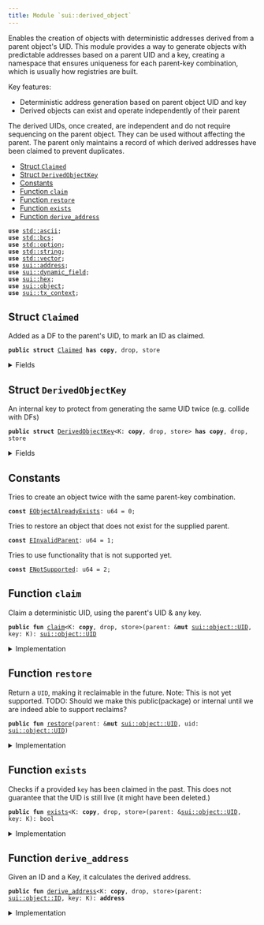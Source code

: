 ```yaml
---
title: Module `sui::derived_object`
---
```


Enables the creation of objects with deterministic addresses derived from a parent object's UID.
This module provides a way to generate objects with predictable addresses based on a parent UID
and a key, creating a namespace that ensures uniqueness for each parent-key combination,
which is usually how registries are built.

Key features:
- Deterministic address generation based on parent object UID and key
- Derived objects can exist and operate independently of their parent

The derived UIDs, once created, are independent and do not require sequencing on the parent
object. They can be used without affecting the parent. The parent only maintains a record of
which derived addresses have been claimed to prevent duplicates.


-  [Struct `Claimed`](#sui_derived_object_Claimed)
-  [Struct `DerivedObjectKey`](#sui_derived_object_DerivedObjectKey)
-  [Constants](#@Constants_0)
-  [Function `claim`](#sui_derived_object_claim)
-  [Function `restore`](#sui_derived_object_restore)
-  [Function `exists`](#sui_derived_object_exists)
-  [Function `derive_address`](#sui_derived_object_derive_address)


<pre><code><b>use</b> <a href="../std/ascii.md#std_ascii">std::ascii</a>;
<b>use</b> <a href="../std/bcs.md#std_bcs">std::bcs</a>;
<b>use</b> <a href="../std/option.md#std_option">std::option</a>;
<b>use</b> <a href="../std/string.md#std_string">std::string</a>;
<b>use</b> <a href="../std/vector.md#std_vector">std::vector</a>;
<b>use</b> <a href="../sui/address.md#sui_address">sui::address</a>;
<b>use</b> <a href="../sui/dynamic_field.md#sui_dynamic_field">sui::dynamic_field</a>;
<b>use</b> <a href="../sui/hex.md#sui_hex">sui::hex</a>;
<b>use</b> <a href="../sui/object.md#sui_object">sui::object</a>;
<b>use</b> <a href="../sui/tx_context.md#sui_tx_context">sui::tx_context</a>;
</code></pre>



<a name="sui_derived_object_Claimed"></a>

## Struct `Claimed`

Added as a DF to the parent's UID, to mark an ID as claimed.


<pre><code><b>public</b> <b>struct</b> <a href="../sui/derived_object.md#sui_derived_object_Claimed">Claimed</a> <b>has</b> <b>copy</b>, drop, store
</code></pre>



<details>
<summary>Fields</summary>


<dl>
<dt>
<code>0: <a href="../sui/object.md#sui_object_ID">sui::object::ID</a></code>
</dt>
<dd>
</dd>
</dl>


</details>

<a name="sui_derived_object_DerivedObjectKey"></a>

## Struct `DerivedObjectKey`

An internal key to protect from generating the same UID twice (e.g. collide with DFs)


<pre><code><b>public</b> <b>struct</b> <a href="../sui/derived_object.md#sui_derived_object_DerivedObjectKey">DerivedObjectKey</a>&lt;K: <b>copy</b>, drop, store&gt; <b>has</b> <b>copy</b>, drop, store
</code></pre>



<details>
<summary>Fields</summary>


<dl>
<dt>
<code>0: K</code>
</dt>
<dd>
</dd>
</dl>


</details>

<a name="@Constants_0"></a>

## Constants


<a name="sui_derived_object_EObjectAlreadyExists"></a>

Tries to create an object twice with the same parent-key combination.


<pre><code><b>const</b> <a href="../sui/derived_object.md#sui_derived_object_EObjectAlreadyExists">EObjectAlreadyExists</a>: u64 = 0;
</code></pre>



<a name="sui_derived_object_EInvalidParent"></a>

Tries to restore an object that does not exist for the supplied parent.


<pre><code><b>const</b> <a href="../sui/derived_object.md#sui_derived_object_EInvalidParent">EInvalidParent</a>: u64 = 1;
</code></pre>



<a name="sui_derived_object_ENotSupported"></a>

Tries to use functionality that is not supported yet.


<pre><code><b>const</b> <a href="../sui/derived_object.md#sui_derived_object_ENotSupported">ENotSupported</a>: u64 = 2;
</code></pre>



<a name="sui_derived_object_claim"></a>

## Function `claim`

Claim a deterministic UID, using the parent's UID & any key.


<pre><code><b>public</b> <b>fun</b> <a href="../sui/derived_object.md#sui_derived_object_claim">claim</a>&lt;K: <b>copy</b>, drop, store&gt;(parent: &<b>mut</b> <a href="../sui/object.md#sui_object_UID">sui::object::UID</a>, key: K): <a href="../sui/object.md#sui_object_UID">sui::object::UID</a>
</code></pre>



<details>
<summary>Implementation</summary>


<pre><code><b>public</b> <b>fun</b> <a href="../sui/derived_object.md#sui_derived_object_claim">claim</a>&lt;K: <b>copy</b> + drop + store&gt;(parent: &<b>mut</b> UID, key: K): UID {
    <b>let</b> addr = <a href="../sui/derived_object.md#sui_derived_object_derive_address">derive_address</a>(parent.to_inner(), key);
    <b>let</b> id = addr.to_id();
    // If the UID <b>has</b> never been claimed, we can generate it and <b>return</b> early.
    <b>if</b> (!df::exists_(parent, <a href="../sui/derived_object.md#sui_derived_object_Claimed">Claimed</a>(id))) {
        <b>let</b> uid = <a href="../sui/object.md#sui_object_new_uid_from_hash">object::new_uid_from_hash</a>(addr);
        // We save the value <b>as</b> `Option&lt;UID&gt;` to allow us to have "<a href="../sui/derived_object.md#sui_derived_object_restore">restore</a>" functionality <b>for</b>
        // a derived UID.
        df::add&lt;_, Option&lt;UID&gt;&gt;(parent, <a href="../sui/derived_object.md#sui_derived_object_Claimed">Claimed</a>(id), option::none());
        <b>return</b> uid
    };
    // IF the UID <b>has</b> been restored, we can re-<b>use</b> it.
    <b>let</b> existing_uid = df::borrow_mut&lt;_, Option&lt;UID&gt;&gt;(parent, <a href="../sui/derived_object.md#sui_derived_object_Claimed">Claimed</a>(id));
    <b>assert</b>!(existing_uid.is_some(), <a href="../sui/derived_object.md#sui_derived_object_EObjectAlreadyExists">EObjectAlreadyExists</a>);
    <b>abort</b> <a href="../sui/derived_object.md#sui_derived_object_ENotSupported">ENotSupported</a>
    // TODO: Enable once id leak verifier <b>has</b> been removed
    // existing_uid.extract()
}
</code></pre>



</details>

<a name="sui_derived_object_restore"></a>

## Function `restore`

Return a <code>UID</code>, making it reclaimable in the future.
Note: This is not yet supported.
TODO: Should we make this public(package) or internal until we are indeed able to support
reclaims?


<pre><code><b>public</b> <b>fun</b> <a href="../sui/derived_object.md#sui_derived_object_restore">restore</a>(parent: &<b>mut</b> <a href="../sui/object.md#sui_object_UID">sui::object::UID</a>, uid: <a href="../sui/object.md#sui_object_UID">sui::object::UID</a>)
</code></pre>



<details>
<summary>Implementation</summary>


<pre><code><b>public</b> <b>fun</b> <a href="../sui/derived_object.md#sui_derived_object_restore">restore</a>(parent: &<b>mut</b> UID, uid: UID) {
    <b>let</b> id = uid.to_inner();
    <b>assert</b>!(df::exists_(parent, <a href="../sui/derived_object.md#sui_derived_object_Claimed">Claimed</a>(id)), <a href="../sui/derived_object.md#sui_derived_object_EInvalidParent">EInvalidParent</a>);
    <b>let</b> claimed: &<b>mut</b> Option&lt;UID&gt; = df::borrow_mut(parent, <a href="../sui/derived_object.md#sui_derived_object_Claimed">Claimed</a>(id));
    claimed.fill(uid);
    <b>abort</b> <a href="../sui/derived_object.md#sui_derived_object_ENotSupported">ENotSupported</a>
}
</code></pre>



</details>

<a name="sui_derived_object_exists"></a>

## Function `exists`

Checks if a provided <code>key</code> has been claimed in the past. This does not guarantee
that the UID is still live (it might have been deleted.)


<pre><code><b>public</b> <b>fun</b> <a href="../sui/derived_object.md#sui_derived_object_exists">exists</a>&lt;K: <b>copy</b>, drop, store&gt;(parent: &<a href="../sui/object.md#sui_object_UID">sui::object::UID</a>, key: K): bool
</code></pre>



<details>
<summary>Implementation</summary>


<pre><code><b>public</b> <b>fun</b> <a href="../sui/derived_object.md#sui_derived_object_exists">exists</a>&lt;K: <b>copy</b> + drop + store&gt;(parent: &UID, key: K): bool {
    <b>let</b> addr = <a href="../sui/derived_object.md#sui_derived_object_derive_address">derive_address</a>(parent.to_inner(), key);
    df::exists_(parent, <a href="../sui/derived_object.md#sui_derived_object_Claimed">Claimed</a>(addr.to_id()))
}
</code></pre>



</details>

<a name="sui_derived_object_derive_address"></a>

## Function `derive_address`

Given an ID and a Key, it calculates the derived address.


<pre><code><b>public</b> <b>fun</b> <a href="../sui/derived_object.md#sui_derived_object_derive_address">derive_address</a>&lt;K: <b>copy</b>, drop, store&gt;(parent: <a href="../sui/object.md#sui_object_ID">sui::object::ID</a>, key: K): <b>address</b>
</code></pre>



<details>
<summary>Implementation</summary>


<pre><code><b>public</b> <b>fun</b> <a href="../sui/derived_object.md#sui_derived_object_derive_address">derive_address</a>&lt;K: <b>copy</b> + drop + store&gt;(parent: ID, key: K): <b>address</b> {
    df::hash_type_and_key(parent.to_address(), <a href="../sui/derived_object.md#sui_derived_object_DerivedObjectKey">DerivedObjectKey</a>(key))
}
</code></pre>



</details>
